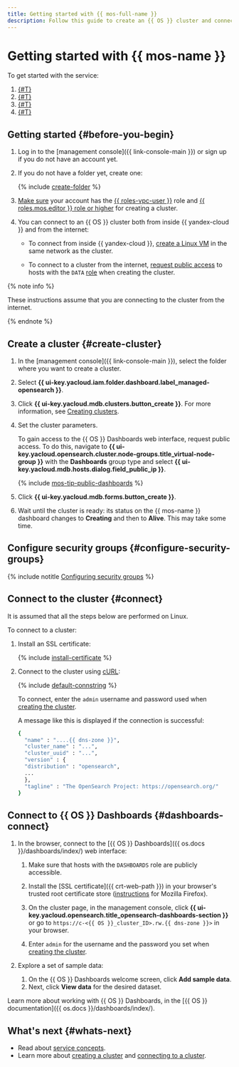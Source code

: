 ```yaml
---
title: Getting started with {{ mos-full-name }}
description: Follow this guide to create an {{ OS }} cluster and connect to it.
---
```


# Getting started with {{ mos-name }}

To get started with the service:
1. [{#T}](#create-cluster)
1. [{#T}](#configure-security-groups)
1. [{#T}](#connect)
1. [{#T}](#dashboards-connect)


## Getting started {#before-you-begin}

1. Log in to the [management console]({{ link-console-main }}) or sign up if you do not have an account yet.

1. If you do not have a folder yet, create one:

   {% include [create-folder](../_includes/create-folder.md) %}

1. [Make sure](../iam/operations/roles/get-assigned-roles.md) your account has the [{{ roles-vpc-user }}](../vpc/security/index.md#vpc-user) role and [{{ roles.mos.editor }} role or higher](security/index.md#roles-list) for creating a cluster.
1. You can connect to an {{ OS }} cluster both from inside {{ yandex-cloud }} and from the internet:

   * To connect from inside {{ yandex-cloud }}, [create a Linux VM](../compute/quickstart/quick-create-linux.md) in the same network as the cluster.

   * To connect to a cluster from the internet, [request public access](operations/cluster-create.md) to hosts with the `DATA` [role](concepts/host-roles.md#data) when creating the cluster.

{% note info %}

These instructions assume that you are connecting to the cluster from the internet.

{% endnote %}


## Create a cluster {#create-cluster}

1. In the [management console]({{ link-console-main }}), select the folder where you want to create a cluster.
1. Select **{{ ui-key.yacloud.iam.folder.dashboard.label_managed-opensearch }}**.
1. Click **{{ ui-key.yacloud.mdb.clusters.button_create }}**. For more information, see [Creating clusters](operations/cluster-create.md).
1. Set the cluster parameters.


   To gain access to the {{ OS }} Dashboards web interface, request public access. To do this, navigate to **{{ ui-key.yacloud.opensearch.cluster.node-groups.title_virtual-node-group }}** with the **Dashboards** group type and select **{{ ui-key.yacloud.mdb.hosts.dialog.field_public_ip }}**.

   {% include [mos-tip-public-dashboards](../_includes/mdb/mos/public-dashboards.md) %}


1. Click **{{ ui-key.yacloud.mdb.forms.button_create }}**.
1. Wait until the cluster is ready: its status on the {{ mos-name }} dashboard changes to **Creating** and then to **Alive**. This may take some time.


## Configure security groups {#configure-security-groups}

{% include notitle [Configuring security groups](../_includes/mdb/mos/configuring-security-groups.md) %}


## Connect to the cluster {#connect}

It is assumed that all the steps below are performed on Linux.

To connect to a cluster:

1. Install an SSL certificate:

   {% include [install-certificate](../_includes/mdb/mos/install-certificate.md) %}

1. Connect to the cluster using [cURL](https://curl.haxx.se/):

   {% include [default-connstring](../_includes/mdb/mos/default-connstring.md) %}

   To connect, enter the `admin` username and password used when [creating the cluster](#create-cluster).

   A message like this is displayed if the connection is successful:

   ```bash
   {
     "name" : "....{{ dns-zone }}",
     "cluster_name" : "...",
     "cluster_uuid" : "...",
     "version" : {
     "distribution" : "opensearch",
     ...
     },
     "tagline" : "The OpenSearch Project: https://opensearch.org/"
   }
   ```

## Connect to {{ OS }} Dashboards {#dashboards-connect}

1. In the browser, connect to the [{{ OS }} Dashboards]({{ os.docs }}/dashboards/index/) web interface:


   1. Make sure that hosts with the `DASHBOARDS` role are publicly accessible.


   1. Install the [SSL certificate]({{ crt-web-path }}) in your browser's trusted root certificate store ([instructions](https://wiki.mozilla.org/PSM:Changing_Trust_Settings#Trusting_an_Additional_Root_Certificate) for Mozilla Firefox).
   1. On the cluster page, in the management console, click **{{ ui-key.yacloud.opensearch.title_opensearch-dashboards-section }}** or go to `https://c-<{{ OS }}_cluster_ID>.rw.{{ dns-zone }}>` in your browser.
   1. Enter `admin` for the username and the password you set when [creating the cluster](#create-cluster).

1. Explore a set of sample data:

   1. On the {{ OS }} Dashboards welcome screen, click **Add sample data**.
   1. Next, click **View data** for the desired dataset.

Learn more about working with {{ OS }} Dashboards, in the [{{ OS }} documentation]({{ os.docs }}/dashboards/index/).

## What's next {#whats-next}

* Read about [service concepts](concepts/index.md).
* Learn more about [creating a cluster](operations/cluster-create.md) and [connecting to a cluster](operations/connect.md).

